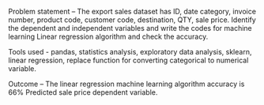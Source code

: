 Problem statement – The export sales dataset has ID, date category, invoice number, product code, customer code, destination, QTY, sale price. Identify the dependent and independent variables and write the codes for machine learning Linear regression algorithm and check the accuracy.



Tools used - pandas, statistics analysis, exploratory data analysis, sklearn, linear regression, replace function for converting categorical to numerical variable.



Outcome – The linear regression machine learning algorithm accuracy is 66% Predicted sale price dependent variable.
